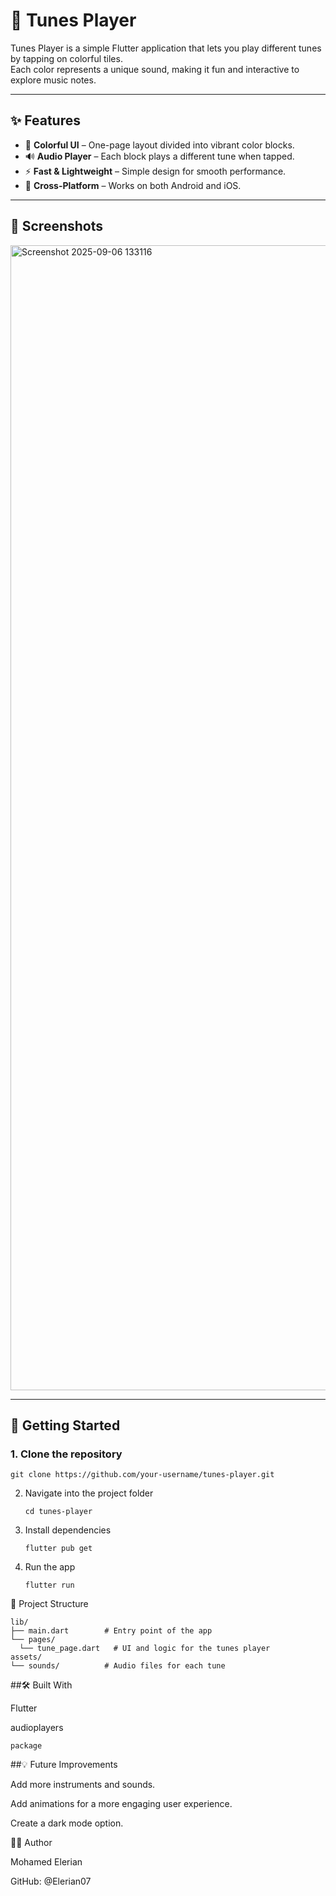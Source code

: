 # 🎵 Tunes Player

Tunes Player is a simple Flutter application that lets you play different tunes by tapping on colorful tiles.  
Each color represents a unique sound, making it fun and interactive to explore music notes.  

---

## ✨ Features
- 🎨 **Colorful UI** – One-page layout divided into vibrant color blocks.  
- 🔊 **Audio Player** – Each block plays a different tune when tapped.  
- ⚡ **Fast & Lightweight** – Simple design for smooth performance.  
- 📱 **Cross-Platform** – Works on both Android and iOS.  

---

## 📸 Screenshots
<img width="870" height="1832" alt="Screenshot 2025-09-06 133116" src="https://github.com/user-attachments/assets/c04451b5-c5fa-4216-ac12-267e8c47d39f" />


---

## 🚀 Getting Started

### 1. Clone the repository


    git clone https://github.com/your-username/tunes-player.git

2. Navigate into the project folder

       cd tunes-player

4. Install dependencies

       flutter pub get

5. Run the app

       flutter run

📂 Project Structure

    lib/
    ├── main.dart        # Entry point of the app
    └── pages/
      └── tune_page.dart   # UI and logic for the tunes player
    assets/
    └── sounds/          # Audio files for each tune

##🛠️ Built With

Flutter

audioplayers
  
    package

##💡 Future Improvements

Add more instruments and sounds.

Add animations for a more engaging user experience.

Create a dark mode option.

👨‍💻 Author

Mohamed Elerian

GitHub: @Elerian07
